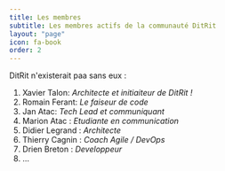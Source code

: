 ```yaml
---
title: Les membres
subtitle: Les membres actifs de la communauté DitRit
layout: "page"
icon: fa-book
order: 2
---
```


DitRit n'existerait paa sans eux :

1. Xavier Talon: *Architecte et initiaiteur de DitRit !*
2. Romain Ferant: *Le faiseur de code*
3. Jan Atac: *Tech Lead et communiquant*
4. Marion Atac : *Etudiante en communication*
5. Didier Legrand : *Architecte*
6. Thierry Cagnin : *Coach Agile / DevOps*
7. Drien Breton : *Developpeur*
8. ...
